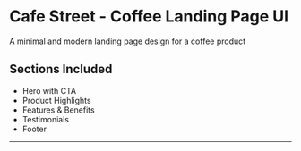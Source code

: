 
# Cafe Street - Coffee Landing Page UI

A minimal and modern landing page design for a coffee product

## Sections Included
- Hero with CTA
- Product Highlights
- Features & Benefits
- Testimonials
- Footer

---
